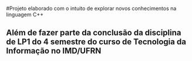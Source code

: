 #Projeto elaborado com o intuito de explorar novos conhecimentos na linguagem C++
## Além de fazer parte da conclusão da disciplina de LP1 do 4 semestre do curso de Tecnologia da Informação no IMD/UFRN